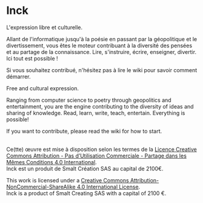 Inck
====

L'expression libre et culturelle.

Allant de l'informatique jusqu'à la poésie en passant par la géopolitique et le divertissement, vous êtes le moteur
contribuant à la diversité des pensées et au partage de la connaissance. Lire, s'instruire, écrire, enseigner, divertir.
Ici tout est possible !

Si vous souhaitez contribué, n'hésitez pas à lire le wiki pour savoir comment démarrer.

Free and cultural expression. 

Ranging from computer science to poetry through geopolitics and entertainment, you are the engine 
contributing to the diversity of ideas and sharing of knowledge. Read, learn, write, teach, entertain. 
Everything is possible!

If you want to contribute, please read the wiki for how to start.

</a><br />Ce(tte) œuvre est mise à disposition selon les termes de la <a rel="license" href="http://creativecommons.org/licenses/by-nc-sa/4.0/">Licence Creative Commons Attribution - Pas d’Utilisation Commerciale - Partage dans les Mêmes Conditions 4.0 International</a>.<br />Inck est un produit de Smalt Création SAS au capital de 2100€.<br>

This work is licensed under a <a rel="license" href="http://creativecommons.org/licenses/by-nc-sa/4.0/">Creative Commons Attribution-NonCommercial-ShareAlike 4.0 International License</a>.<br>Inck is a product of Smalt Creating SAS with a capital of 2100 €.
